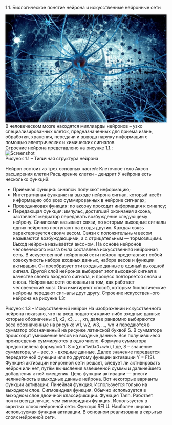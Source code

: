 1.1.	Биологическое понятие нейрона и искусственные нейронные сети  

![/Screenshot/AI.jpg](https://github.com/DmitriySutyagin/Graduation-project/blob/main/Screenshot/AI.jpg)  
В человеческом мозге находятся миллиарды нейронов – узко специализированных клеток, предназначенных для приема извне, обработки, хранения, передачи и вывода наружу информации с помощью электрических и химических сигналов.  
Строение нейрона представлено на рисунке 1.1.:  
![Screenshot](../main/Screenshot/Структура_биологического_нейрона.png)  
Рисунок 1.1 – Типичная структура нейрона


Нейрон состоит из трех основных частей:
Клеточное тело
Аксон расширения клетки
Расширение клетки - дендрит 
У нейрона есть несколько функций: 
*	Приёмная функция: синапсы получают информацию; 
*	Интегративная функция: на выходе нейрона сигнал, который несёт информацию обо всех суммированных в нейроне сигналах; 
*	Проводниковая функция: по аксону проходит информация к синапсу; 
*	Передающая функция: импульс, достигший окончания аксона, заставляет медиатор передавать возбуждение следующему нейрону.
Синапсами называют связи, по которым выходные сигналы одних нейронов поступают на входы других. Каждая связь характеризуется своим весом. Связи с положительным весом называются возбуждающими, а с отрицательным — тормозящими. Выход нейрона называется аксоном. На основе нейронов человеческого мозга была составлена искусственная нейронная сеть. 
В искусственной нейронной сети нейрон представляет собой совокупность набора входных данных, набора весов и функции активации. Он преобразует эти входные данные в единый выходной сигнал. Другой слой нейронов выбирает этот выходной сигнал в качестве своего входного сигнала, и процесс повторяется снова и снова.
Нейронные сети основаны на том, как работает человеческий мозг. Они имитируют способ, которым биологические нейроны передают сигналы друг другу.
Строение искусственного нейрона на рисунке 1.3:  

 
Рисунок 1.3 – Искусственный нейрон
На изображении искусственного нейрона показано, что на вход подаются какие-либо входные данные которые обозначены x1, x2, x3,  … , xn, далее рандомно выбираются  веса обозначенные  на рисунке w1, w2, w3, …, wn и передаются в сумматор обозначенный на рисунке латинской буквой S. В сумматоре происходит умножение весов на входные данные. Все получившиеся произведения суммируются в одно число.
Формула сумматора предоставлена формулой 1:
S = ∑ni=1w0*x0+wi*xi,
Где, 
S – значение сумматора,
w – вес,
x - входные данные.
Далее значение передается передаточной функции или по другому функции активации  Y = F(S).
Функция активации нейронной сети решает, следует ли активировать нейрон или нет, путём вычисления взвешенной суммы и дальнейшего добавления к ней смещения.
Цель функции активации — внести нелинейность в выходные данные нейрона.
Вот некоторые варианты функции активации:
Линейная функция. Используется только на выходном слое.
Сигмовидная функция. Обычно используется в выходном слое двоичной классификации.
Функция Tanh. Работает почти всегда лучше, чем сигмовидная функция. Используется в скрытых слоях нейронной сети.
Функция RELU. Наиболее широко используемая функция активации. В основном реализована в скрытых слоях нейронной сети.
